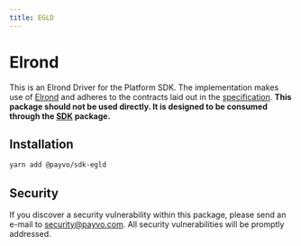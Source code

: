 ```yaml
---
title: EGLD
---
```


# Elrond

This is an Elrond Driver for the Platform SDK. The implementation makes use of [Elrond](https://elrond.com/) and adheres to the contracts laid out in the [specification](/docs/specification.md). **This package should not be used directly. It is designed to be consumed through the [SDK](/docs/sdk/sdk) package.**

## Installation

```bash
yarn add @payvo/sdk-egld
```

## Security

If you discover a security vulnerability within this package, please send an e-mail to [security@payvo.com](mailto:security@payvo.com). All security vulnerabilities will be promptly addressed.
